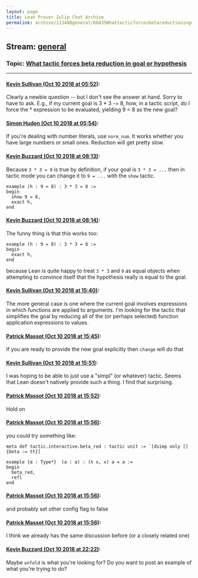```yaml
---
layout: page
title: Lean Prover Zulip Chat Archive 
permalink: archive/113488general/66435Whattacticforcesbetareductioningoalorhypothesis.html
---
```


## Stream: [general](index.html)
### Topic: [What tactic forces beta reduction in goal or hypothesis](66435Whattacticforcesbetareductioningoalorhypothesis.html)

---

#### [Kevin Sullivan (Oct 10 2018 at 05:52)](https://leanprover.zulipchat.com/#narrow/stream/113488-general/topic/What%20tactic%20forces%20beta%20reduction%20in%20goal%20or%20hypothesis/near/135516798):
Clearly a newbie question -- but I don't see the answer at hand. Sorry to have to ask. E.g., if my current goal is 3 * 3 -= 8, how, in a tactic script, do I force the * expression to be evaluated, yielding 9 = 8 as the new goal?

#### [Simon Hudon (Oct 10 2018 at 05:54)](https://leanprover.zulipchat.com/#narrow/stream/113488-general/topic/What%20tactic%20forces%20beta%20reduction%20in%20goal%20or%20hypothesis/near/135516869):
If you're dealing with number literals, use `norm_num`. It works whether you have large numbers or small ones. Reduction will get pretty slow.

#### [Kevin Buzzard (Oct 10 2018 at 08:13)](https://leanprover.zulipchat.com/#narrow/stream/113488-general/topic/What%20tactic%20forces%20beta%20reduction%20in%20goal%20or%20hypothesis/near/135521476):
Because `3 * 3 = 9` is true by definition, if your goal is `3 * 3 = ...` then in tactic mode you can change it to `9 = ...` with the `show` tactic. 

```lean
example (h : 9 = 8) : 3 * 3 = 8 :=
begin
  show 9 = 8,
  exact h,
end

```

#### [Kevin Buzzard (Oct 10 2018 at 08:14)](https://leanprover.zulipchat.com/#narrow/stream/113488-general/topic/What%20tactic%20forces%20beta%20reduction%20in%20goal%20or%20hypothesis/near/135521541):
The funny thing is that this works too:

```lean
example (h : 9 = 8) : 3 * 3 = 8 :=
begin
  exact h,
end
```

because Lean is quite happy to treat `3 * 3` and `9` as equal objects when attempting to convince itself that the hypothesis really is equal to the goal.

#### [Kevin Sullivan (Oct 10 2018 at 15:40)](https://leanprover.zulipchat.com/#narrow/stream/113488-general/topic/What%20tactic%20forces%20beta%20reduction%20in%20goal%20or%20hypothesis/near/135541690):
The more general case  is one where the current goal involves expressions in which functions are applied to arguments. I'm looking for the tactic that simplifies the goal by reducing all of the (or perhaps selected) function application expressions to values.

#### [Patrick Massot (Oct 10 2018 at 15:45)](https://leanprover.zulipchat.com/#narrow/stream/113488-general/topic/What%20tactic%20forces%20beta%20reduction%20in%20goal%20or%20hypothesis/near/135541985):
If you are ready to provide the new goal explicitly then `change` will do that

#### [Kevin Sullivan (Oct 10 2018 at 15:51)](https://leanprover.zulipchat.com/#narrow/stream/113488-general/topic/What%20tactic%20forces%20beta%20reduction%20in%20goal%20or%20hypothesis/near/135542310):
I was hoping to be able to just use a "simpl" (or whatever) tactic. Seems that Lean doesn't natively provide such a thing. I find that surprising.

#### [Patrick Massot (Oct 10 2018 at 15:52)](https://leanprover.zulipchat.com/#narrow/stream/113488-general/topic/What%20tactic%20forces%20beta%20reduction%20in%20goal%20or%20hypothesis/near/135542359):
Hold on

#### [Patrick Massot (Oct 10 2018 at 15:56)](https://leanprover.zulipchat.com/#narrow/stream/113488-general/topic/What%20tactic%20forces%20beta%20reduction%20in%20goal%20or%20hypothesis/near/135542610):
you could try something like:
```lean
meta def tactic.interactive.beta_red : tactic unit := `[dsimp only [] {beta := tt}]

example {α : Type*}  (a : α) : (λ x, x) a = a :=
begin
  beta_red, 
  refl
end
```

#### [Patrick Massot (Oct 10 2018 at 15:56)](https://leanprover.zulipchat.com/#narrow/stream/113488-general/topic/What%20tactic%20forces%20beta%20reduction%20in%20goal%20or%20hypothesis/near/135542635):
and probably set other config flag to false

#### [Patrick Massot (Oct 10 2018 at 15:56)](https://leanprover.zulipchat.com/#narrow/stream/113488-general/topic/What%20tactic%20forces%20beta%20reduction%20in%20goal%20or%20hypothesis/near/135542646):
I think we already has the same discussion before (or a closely related one)

#### [Kevin Buzzard (Oct 10 2018 at 22:22)](https://leanprover.zulipchat.com/#narrow/stream/113488-general/topic/What%20tactic%20forces%20beta%20reduction%20in%20goal%20or%20hypothesis/near/135565975):
Maybe `unfold` is what you're looking for? Do you want to post an example of what you're trying to do?

